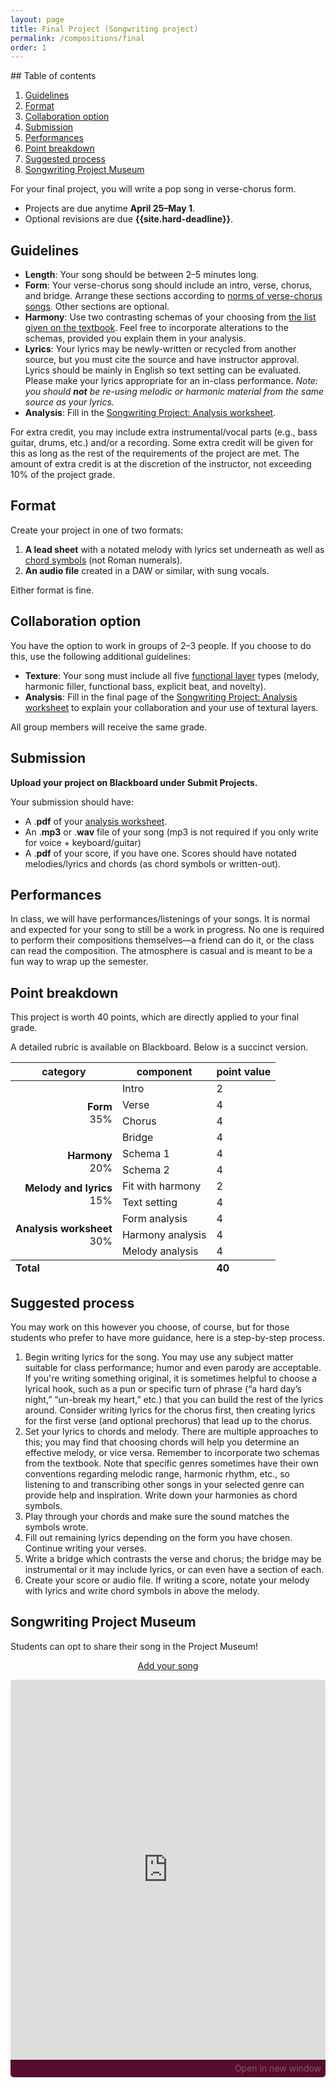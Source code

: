 ```yaml
---
layout: page
title: Final Project (Songwriting project)
permalink: /compositions/final
order: 1
---
```


<div class="toc card" markdown="1">
## Table of contents <!-- omit in toc -->

1. [Guidelines](#guidelines)
2. [Format](#format)
3. [Collaboration option](#collaboration-option)
4. [Submission](#submission)
5. [Performances](#performances)
6. [Point breakdown](#point-breakdown)
7. [Suggested process](#suggested-process)
8. [Songwriting Project Museum](#songwriting-project-museum)
</div>

For your final project, you will write a pop song in verse-chorus form.

-   Projects are due anytime **April 25–May 1**.
-   Optional revisions are due **{{site.hard-deadline}}**.

## Guidelines

-   **Length**: Your song should be between 2–5 minutes long.
-   **Form**: Your verse-chorus song should include an intro, verse, chorus, and bridge. Arrange these sections according to [norms of verse-chorus songs](https://viva.pressbooks.pub/openmusictheory/chapter/verse-chorus-form/). Other sections are optional.
-   **Harmony**: Use two contrasting schemas of your choosing from [the list given on the textbook](https://viva.pressbooks.pub/openmusictheory/chapter/intro-to-pop-schemas/). Feel free to incorporate alterations to the schemas, provided you explain them in your analysis.
-   **Lyrics**: Your lyrics may be newly-written or recycled from another source, but you must cite the source and have instructor approval. Lyrics should be mainly in English so text setting can be evaluated. Please make your lyrics appropriate for an in-class performance. *Note: you should **not** be re-using melodic or harmonic material from the same source as your lyrics.*
-   **Analysis**: Fill in the [Songwriting Project: Analysis worksheet](../file-uploads/songwriting-analysis.pdf).

For extra credit, you may include extra instrumental/vocal parts (e.g., bass guitar, drums, etc.) and/or a recording. Some extra credit will be given for this as long as the rest of the requirements of the project are met. The amount of extra credit is at the discretion of the instructor, not exceeding 10% of the project grade.

## Format

Create your project in one of two formats:

1. **A lead sheet** with a notated melody with lyrics set underneath as well as [chord symbols](https://viva.pressbooks.pub/openmusictheory/chapter/chord-symbols/) (not Roman numerals).
2. **An audio file** created in a DAW or similar, with sung vocals.

Either format is fine.

## Collaboration option

You have the option to work in groups of 2–3 people. If you choose to do this, use the following additional guidelines:

-   **Texture**: Your song must include all five [functional layer](https://viva.pressbooks.pub/openmusictheory/chapter/texture-in-pop-music/) types (melody, harmonic filler, functional bass, explicit beat, and novelty).
-   **Analysis**: Fill in the final page of the [Songwriting Project: Analysis worksheet](../file-uploads/songwriting-analysis.pdf) to explain your collaboration and your use of textural layers.

All group members will receive the same grade.

## Submission

**Upload your project on Blackboard under Submit Projects.**

Your submission should have:

-   A .**pdf** of your [analysis worksheet](../file-uploads/songwriting-analysis.pdf).
-   An .**mp3** or .**wav** file of your song (mp3 is not required if you only write for voice + keyboard/guitar)
-   A .**pdf** of your score, if you have one. Scores should have notated melodies/lyrics and chords (as chord symbols or written-out).

## Performances

In class, we will have performances/listenings of your songs. It is normal and expected for your song to still be a work in progress. No one is required to perform their compositions themselves—a friend can do it, or the class can read the composition. The atmosphere is casual and is meant to be a fun way to wrap up the semester. 

## Point breakdown

This project is worth 40 points, which are directly applied to your final grade.

A detailed rubric is available on Blackboard. Below is a succinct version.

<table cellspacing="0" cellpadding="0">
<thead>
<tr>
<th>
category
</th>
<th>
component
</th>
<th>
point value
</th>
</tr>
</thead>
<tbody>
<tr>
<td rowspan="4" style="text-align: right;">
<strong>Form</strong><br/>35%
</td>
<td>
Intro
</td>
<td>
2
</td>
</tr>
<tr>
<td>
Verse
</td>
<td>
4
</td>
</tr>
<tr>
<td>
Chorus
</td>
<td>
4
</td>
</tr>
<tr>
<td>
Bridge
</td>
<td>
4
</td>
</tr>
<tr>
<td rowspan="2" style="text-align: right;">
<strong>Harmony</strong><br/>20%
</td>
<td>
Schema 1
</td>
<td>
4
</td>
</tr>
<tr>
<td>
Schema 2
</td>
<td>
4
</td>
</tr>
<tr>
<td rowspan="2" style="text-align: right;">
<strong>Melody and lyrics</strong><br/>15%
</td>
<td>
Fit with harmony
</td>
<td>
2
</td>
</tr>
<tr>
<td>
Text setting
</td>
<td>
4
</td>
</tr>
<tr>
<td rowspan="3" style="text-align: right;">
<strong>Analysis worksheet</strong><br/>30%
</td>
<td>
Form analysis
</td>
<td>
4
</td>
</tr>
<tr>
<td>
Harmony analysis
</td>
<td>
4
</td>
</tr>
<tr>
<td>
Melody analysis
</td>
<td>
4
</td>
</tr>
</tbody>
<tfoot>
<tr>
<td colspan="2">
<strong>Total</strong>
</td>
<td>
<strong>40</strong>
</td>
</tr>
</tfoot>
</table>

## Suggested process

You may work on this however you choose, of course, but for those students who prefer to have more guidance, here is a step-by-step process.

<div class="card" markdown="1">

1. Begin writing lyrics for the song. You may use any subject matter suitable for class performance; humor and even parody are acceptable. If you're writing something original, it is sometimes helpful to choose a lyrical hook, such as a pun or specific turn of phrase (“a hard day’s night,” “un-break my heart,” etc.) that you can build the rest of the lyrics around. Consider writing lyrics for the chorus first, then creating lyrics for the first verse (and optional prechorus) that lead up to the chorus.
2. Set your lyrics to chords and melody. There are multiple approaches to this; you may find that choosing chords will help you determine an effective melody, or vice versa. Remember to incorporate two schemas from the textbook. Note that specific genres sometimes have their own conventions regarding melodic range, harmonic rhythm, etc., so listening to and transcribing other songs in your selected genre can provide help and inspiration. Write down your harmonies as chord symbols. 
3. Play through your chords and make sure the sound matches the symbols wrote.
4. Fill out remaining lyrics depending on the form you have chosen. Continue writing your verses.
5. Write a bridge which contrasts the verse and chorus; the bridge may be instrumental or it may include lyrics, or can even have a section of each.
6. Create your score or audio file. If writing a score, notate your melody with lyrics and write chord symbols in above the melody.
</div>

## Songwriting Project Museum

Students can opt to share their song in the Project Museum! 

<p style="text-align:center;">
  <a class="button button-fill button-small" href="https://georgemasonu.padlet.org/mlavengo/submission-request/o4ZnXBnxMLdlXNda" style="display:inline-block;width:fit-content;" target="_blank">Add your song</a>
  </p>

<div class="padlet-embed" style="border-radius:5px;box-sizing:border-box;overflow:hidden;position:relative;width:100%;background:#F4F4F4;box-shadow:var(--preset-box-shadow);"><p style="padding:0;margin:0"><iframe src="https://georgemasonu.padlet.org/embed/btb2s5c4euu1sz7l" frameborder="0" allow="camera;microphone;geolocation" style="width:100%;height:608px;display:block;padding:0;margin:0"></iframe></p><div style="display:flex;align-items:center;justify-content:end;margin:0;height:28px;background-color:#570D2F;"><a href="https://georgemasonu.padlet.org/embed/btb2s5c4euu1sz7l" style="display:block;flex-grow:0;margin:0;border:none;text-decoration:none;color:rgb(255,255,255,.3);" target="_blank">Open in new window</a>&ensp;</div></div>
